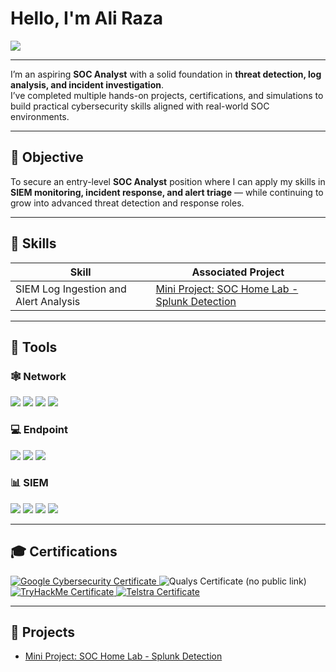 # Hello, I'm Ali Raza
<a href="https://linkedin.com/in/alir-it"><img src="https://img.shields.io/badge/-LinkedIn-0072b1?&style=for-the-badge&logo=linkedin&logoColor=white" /></a>

---

I’m an aspiring **SOC Analyst** with a solid foundation in **threat detection, log analysis, and incident investigation**.  
I’ve completed multiple hands-on projects, certifications, and simulations to build practical cybersecurity skills aligned with real-world SOC environments.

---

## 🎯 Objective
To secure an entry-level **SOC Analyst** position where I can apply my skills in **SIEM monitoring, incident response, and alert triage** — while continuing to grow into advanced threat detection and response roles.

---

## 🧠 Skills

| Skill | Associated Project |
|-------|--------------------|
| SIEM Log Ingestion and Alert Analysis |[Mini Project: SOC Home Lab - Splunk Detection](https://github.com/AliR-IT/SOC-Home-Lab---Splunk-Detection)|

---

## 🧰 Tools

### 🕸️ Network
<div>
    <img src="https://img.shields.io/badge/-Wireshark-1679A7?&style=for-the-badge&logo=Wireshark&logoColor=white" />
    <img src="https://img.shields.io/badge/-tcpdump-4B8BBE?&style=for-the-badge&logo=gnu-bash&logoColor=white" />
    <img src="https://img.shields.io/badge/-Suricata-EF3B2D?&style=for-the-badge&logo=Suricata&logoColor=white" />
    <img src="https://img.shields.io/badge/-Zeek-777BB4?&style=for-the-badge&logo=Zeek&logoColor=white" />
</div>

### 💻 Endpoint
<div>
    <img src="https://img.shields.io/badge/-Microsoft_Defender_for_Endpoint-00A4EF?&style=for-the-badge&logo=Microsoft&logoColor=white" />
    <img src="https://img.shields.io/badge/-Sysmon-555555?&style=for-the-badge&logo=Windows&logoColor=white" />
    <img src="https://img.shields.io/badge/-Velociraptor-4B275F?&style=for-the-badge&logo=Velociraptor&logoColor=white" />
</div>

### 📊 SIEM
<div>
    <img src="https://img.shields.io/badge/-Microsoft_Sentinel-0078D4?&style=for-the-badge&logo=Microsoft&logoColor=white" />
    <img src="https://img.shields.io/badge/-Splunk-000000?&style=for-the-badge&logo=Splunk&logoColor=white" />
    <img src="https://img.shields.io/badge/-Elastic-005571?&style=for-the-badge&logo=Elastic&logoColor=white" />
    <img src="https://img.shields.io/badge/-Wazuh-3385FF?&style=for-the-badge&logo=Wazuh&logoColor=white" />
</div>

---

## 🎓 Certifications
<div>
    <a href="https://www.coursera.org/account/accomplishments/specialization/WWN29CTCSWBO" target="_blank" rel="noopener">
    <img src="https://img.shields.io/badge/-Google_Cybersecurity_Professional_Certificate-4285F4?&style=for-the-badge&logo=google&logoColor=white" alt="Google Cybersecurity Certificate"/>
  </a>
      <img src="https://img.shields.io/badge/-Qualys_Vulnerability_Management_Foundation-ED2B2A?&style=for-the-badge&logo=Qualys&logoColor=white" alt="Qualys Certificate (no public link)"/>
    <a href="https://tryhackme-certificates.s3-eu-west-1.amazonaws.com/THM-H00MDJCKXH.pdf" target="_blank" rel="noopener">
    <img src="https://img.shields.io/badge/-TryHackMe_SOC_Level_1-00AF54?&style=for-the-badge&logo=TryHackMe&logoColor=white" alt="TryHackMe Certificate"/>
  </a>
    <a href="https://forage-uploads-prod.s3.amazonaws.com/completion-certificates/M6JGAwZ52SMusMEcK/RNhbu8QnDzthwynEf_M6JGAwZ52SMusMEcK_P75t9DFTt3AgDM9Ac_1750151575277_completion_certificate.pdf" target="_blank" rel="noopener">
    <img src="https://img.shields.io/badge/-Telstra_Cyber_Security_Virtual_Experience-0072C6?&style=for-the-badge&logo=Telstra&logoColor=white" alt="Telstra Certificate"/>
  </a>
</div>

---

## 🧩 Projects
- [Mini Project: SOC Home Lab - Splunk Detection](https://github.com/AliR-IT/SOC-Home-Lab---Splunk-Detection)
